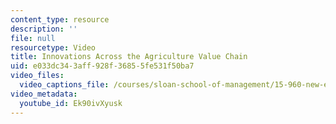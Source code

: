```yaml
---
content_type: resource
description: ''
file: null
resourcetype: Video
title: Innovations Across the Agriculture Value Chain
uid: e033dc34-3aff-928f-3685-5fe531f50ba7
video_files:
  video_captions_file: /courses/sloan-school-of-management/15-960-new-executive-thinking-social-impact-technology-projects-fall-2017-spring-2018/the-projects/doreen/innovations-across-the-agriculture-value-chain-chptr/Ek90ivXyusk.vtt
video_metadata:
  youtube_id: Ek90ivXyusk
---
```

